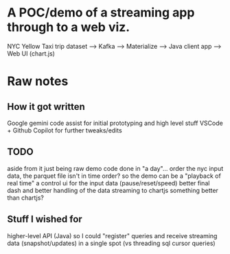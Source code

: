 # A POC/demo of a streaming app through to a web viz.

NYC Yellow Taxi trip dataset --> Kafka --> Materialize --> Java client app --> Web UI (chart.js)

# Raw notes

## How it got written

Google gemini code assist for initial prototyping and high level stuff
VSCode + Github Copilot for further tweaks/edits

## TODO
 aside from it just being raw demo code done in "a day"...
 order the nyc input data, the parquet file isn't in time order? so the demo can be a "playback of real time"
 a control ui for the input data (pause/reset/speed)
 better final dash and better handling of the data streaming to chartjs
 something better than chartjs?

## Stuff I wished for
 higher-level API (Java) so I could "register" queries and receive streaming data (snapshot/updates) in a single spot (vs threading sql cursor queries)
 
